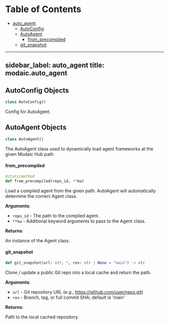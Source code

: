 # Table of Contents

* [auto\_agent](#modaic.auto_agent)
  * [AutoConfig](#modaic.auto_agent.AutoConfig)
  * [AutoAgent](#modaic.auto_agent.AutoAgent)
    * [from\_precompiled](#modaic.auto_agent.AutoAgent.from_precompiled)
  * [git\_snapshot](#modaic.auto_agent.git_snapshot)

---
sidebar_label: auto_agent
title: modaic.auto_agent
---

## AutoConfig Objects

```python
class AutoConfig()
```

Config for AutoAgent.

## AutoAgent Objects

```python
class AutoAgent()
```

The AutoAgent class used to dynamically load agent frameworks at the given Modaic Hub path

#### from\_precompiled

```python
@staticmethod
def from_precompiled(repo_id, **kw)
```

Load a compiled agent from the given path. AutoAgent will automatically determine the correct Agent class.

**Arguments**:

- `repo_id` - The path to the compiled agent.
- `**kw` - Additional keyword arguments to pass to the Agent class.
  

**Returns**:

  An instance of the Agent class.

#### git\_snapshot

```python
def git_snapshot(url: str, *, rev: str | None = "main") -> str
```

Clone / update a public Git repo into a local cache and return the path.

**Arguments**:

- `url` - Git repository URL (e.g., https://github.com/user/repo.git)
- `rev` - Branch, tag, or full commit SHA; default is &#x27;main&#x27;
  

**Returns**:

  Path to the local cached repository.

